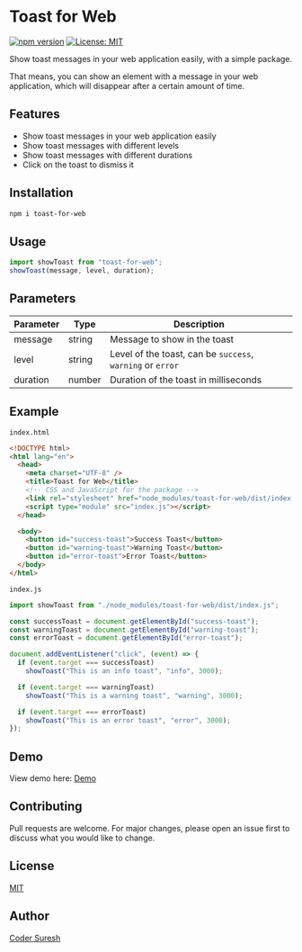 # Toast for Web

[![npm version](https://badge.fury.io/js/toast-for-web.svg)](https://badge.fury.io/js/toast-for-web)
[![License: MIT](https://img.shields.io/badge/License-MIT-purple.svg)](https://opensource.org/licenses/MIT)

Show toast messages in your web application easily, with a simple package.

That means, you can show an element with a message in your web application, which will disappear after a certain amount of time.

## Features

- Show toast messages in your web application easily
- Show toast messages with different levels
- Show toast messages with different durations
- Click on the toast to dismiss it

## Installation

```bash
npm i toast-for-web
```

## Usage

```js
import showToast from "toast-for-web";
showToast(message, level, duration);
```

## Parameters

| Parameter | Type   | Description                                                        |
| --------- | ------ | ------------------------------------------------------------------ |
| message   | string | Message to show in the toast                                       |
| level     | string | Level of the toast, can be `success`, `warning` or `error` |
| duration  | number | Duration of the toast in milliseconds                              |

## Example

`index.html`

```html
<!DOCTYPE html>
<html lang="en">
  <head>
    <meta charset="UTF-8" />
    <title>Toast for Web</title>
    <!-- CSS and JavaScript for the package -->
    <link rel="stylesheet" href="node_modules/toast-for-web/dist/index.css" />
    <script type="module" src="index.js"></script>
  </head>

  <body>
    <button id="success-toast">Success Toast</button>
    <button id="warning-toast">Warning Toast</button>
    <button id="error-toast">Error Toast</button>
  </body>
</html>
```

`index.js`

```js
import showToast from "./node_modules/toast-for-web/dist/index.js";

const successToast = document.getElementById("success-toast");
const warningToast = document.getElementById("warning-toast");
const errorToast = document.getElementById("error-toast");

document.addEventListener("click", (event) => {
  if (event.target === successToast)
    showToast("This is an info toast", "info", 3000);

  if (event.target === warningToast)
    showToast("This is a warning toast", "warning", 3000);

  if (event.target === errorToast)
    showToast("This is an error toast", "error", 3000);
});
```

## Demo

View demo here: [Demo](https://codersuresh.github.io/toast-for-web/)

## Contributing

Pull requests are welcome. For major changes, please open an issue first to discuss what you would like to change.

## License

[MIT](https://choosealicense.com/licenses/mit/)

## Author
 
[Coder Suresh](https://github.com/coderSuresh)